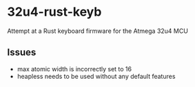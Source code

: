 # 32u4-rust-keyb
Attempt at a Rust keyboard firmware for the Atmega 32u4 MCU

## Issues
- max atomic width is incorrectly set to 16
- heapless needs to be used without any default features

